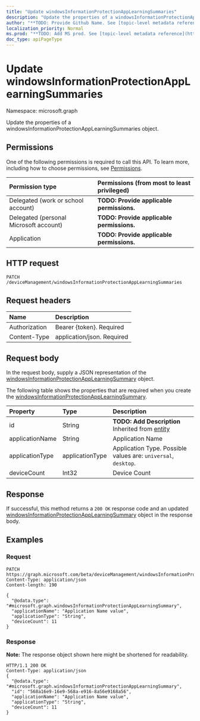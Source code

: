 ```yaml
---
title: "Update windowsInformationProtectionAppLearningSummaries"
description: "Update the properties of a windowsInformationProtectionAppLearningSummaries object."
author: "**TODO: Provide Github Name. See [topic-level metadata reference](https://msgo.azurewebsites.net/add/document/guidelines/metadata.html#topic-level-metadata)**"
localization_priority: Normal
ms.prod: "**TODO: Add MS prod. See [topic-level metadata reference](https://msgo.azurewebsites.net/add/document/guidelines/metadata.html#topic-level-metadata)**"
doc_type: apiPageType
---
```


# Update windowsInformationProtectionAppLearningSummaries

Namespace: microsoft.graph

Update the properties of a windowsInformationProtectionAppLearningSummaries object.

## Permissions
One of the following permissions is required to call this API. To learn more, including how to choose permissions, see [Permissions](/concepts/permissions-reference.md).

|Permission type|Permissions (from most to least privileged)|
|:---|:---|
|Delegated (work or school account)|**TODO: Provide applicable permissions.**|
|Delegated (personal Microsoft account)|**TODO: Provide applicable permissions.**|
|Application|**TODO: Provide applicable permissions.**|

## HTTP request
<!-- {
  "blockType": "ignored"
}
-->
``` http
PATCH /deviceManagement/windowsInformationProtectionAppLearningSummaries
```

## Request headers
|Name|Description|
|:---|:---|
|Authorization|Bearer {token}. Required|
|Content-Type|application/json. Required|

## Request body
In the request body, supply a JSON representation of the [windowsInformationProtectionAppLearningSummary](../resources/windowsinformationprotectionapplearningsummary.md) object.

The following table shows the properties that are required when you create the [windowsInformationProtectionAppLearningSummary](../resources/windowsinformationprotectionapplearningsummary.md).

|Property|Type|Description|
|:---|:---|:---|
|id|String|**TODO: Add Description** Inherited from [entity](../resources/entity.md)|
|applicationName|String|Application Name|
|applicationType|applicationType|Application Type. Possible values are: `universal`, `desktop`.|
|deviceCount|Int32|Device Count|



## Response
If successful, this method returns a `200 OK` response code and an updated [windowsInformationProtectionAppLearningSummary](../resources/windowsinformationprotectionapplearningsummary.md) object in the response body.

## Examples

### Request
<!-- {
  "blockType": "request",
  "name": "update_windowsinformationprotectionapplearningsummaries"
}
-->
``` http
PATCH https://graph.microsoft.com/beta/deviceManagement/windowsInformationProtectionAppLearningSummaries
Content-Type: application/json
Content-length: 190

{
  "@odata.type": "#microsoft.graph.windowsInformationProtectionAppLearningSummary",
  "applicationName": "Application Name value",
  "applicationType": "String",
  "deviceCount": 11
}
```

### Response
**Note:** The response object shown here might be shortened for readability.
<!-- {
  "blockType": "response",
  "truncated": true
}
-->
``` http
HTTP/1.1 200 OK
Content-Type: application/json
{
  "@odata.type": "#microsoft.graph.windowsInformationProtectionAppLearningSummary",
  "id": "568a16e9-16e9-568a-e916-8a56e9168a56",
  "applicationName": "Application Name value",
  "applicationType": "String",
  "deviceCount": 11
}
```


